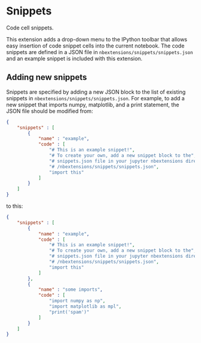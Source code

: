 Snippets
========

Code cell snippets.

This extension adds a drop-down menu to the IPython toolbar that allows easy
insertion of code snippet cells into the current notebook. The code snippets
are defined in a JSON file in `nbextensions/snippets/snippets.json` and an
example snippet is included with this extension.

Adding new snippets
-------------------

Snippets are specified by adding a new JSON block to the list of existing snippets in `nbextensions/snippets/snippets.json`. For example, to add a new snippet that imports numpy, matplotlib, and a print statement, the JSON file should be modified from:

```json
{
    "snippets" : [
        {
            "name" : "example",
            "code" : [
                "# This is an example snippet!",
                "# To create your own, add a new snippet block to the",
                "# snippets.json file in your jupyter nbextensions directory:",
                "# /nbextensions/snippets/snippets.json",
                "import this"
            ]
        }
    ]
}
```

to this:

```json
{
    "snippets" : [
        {
            "name" : "example",
            "code" : [
                "# This is an example snippet!",
                "# To create your own, add a new snippet block to the",
                "# snippets.json file in your jupyter nbextensions directory:",
                "# /nbextensions/snippets/snippets.json",
                "import this"
            ]
        },
        {
            "name" : "some imports",
            "code" : [
                "import numpy as np",
                "import matplotlib as mpl",
                "print('spam')"
            ]
        }
    ]
}
```
